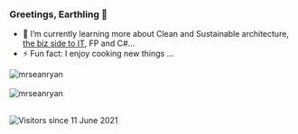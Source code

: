 ### Greetings, Earthling 👋
- 🌱 I’m currently learning more about Clean and Sustainable architecture, [the biz side to IT](https://www.cio.com/), FP and C#...
- ⚡ Fun fact: I enjoy cooking new things ...

<!--
**mrseanryan/mrseanryan** is a ✨ _special_ ✨ repository because its `README.md` (this file) appears on your GitHub profile.

Here are some ideas to get you started:

- 🔭 I’m currently working on ...
- 🌱 I’m currently learning ...
- 👯 I’m looking to collaborate on ...
- 🤔 I’m looking for help with ...
- 💬 Ask me about ...
- 📫 How to reach me: ...
- 😄 Pronouns: ...
- ⚡ Fun fact: ...
-->

<div>
  <img align="center" src="https://github-readme-stats.vercel.app/api?username=mrseanryan&show_icons=true&theme=dark" alt="mrseanryan" />
<div/>
<br />
  
<div>
  <img align="center" src="https://github-readme-stats.vercel.app/api/top-langs/?username=mrseanryan&layout=compact&hide=html&theme=dark" alt="mrseanryan" />
<div/>
<br />

![Visitors since 11 June 2021](http://estruyf-github.azurewebsites.net/api/VisitorHit?user=mrseanryan&repo=mrseanryan&countColor=%237B1E7A)
